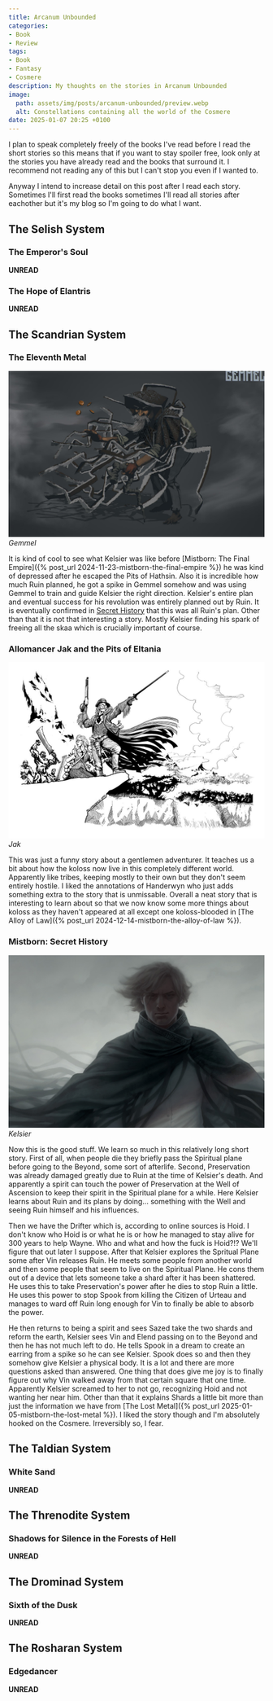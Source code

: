 ```yaml
---
title: Arcanum Unbounded
categories:
- Book
- Review
tags:
- Book
- Fantasy
- Cosmere
description: My thoughts on the stories in Arcanum Unbounded
image:
  path: assets/img/posts/arcanum-unbounded/preview.webp
  alt: Constellations containing all the world of the Cosmere
date: 2025-01-07 20:25 +0100
---
```

I plan to speak completely freely of the books I've read before I read the short stories so this means that if you want to stay spoiler free, look only at the stories you have already read and the books that surround it. I recommend not reading any of this but I can't stop you even if I wanted to.

Anyway I intend to increase detail on this post after I read each story. Sometimes I'll first read the books sometimes I'll read all stories after eachother but it's my blog so I'm going to do what I want.

## The Selish System
### The Emperor's Soul
**UNREAD**

### The Hope of Elantris
**UNREAD**

## The Scandrian System

### The Eleventh Metal

![Gemmel](/assets/img/posts/arcanum-unbounded/gemmel.jpg)
_Gemmel_

It is kind of cool to see what Kelsier was like before [Mistborn: The Final Empire]({% post_url 2024-11-23-mistborn-the-final-empire %}) he was kind of depressed after he escaped the Pits of Hathsin. Also it is incredible how much Ruin planned, he got a spike in Gemmel somehow and was using Gemmel to train and guide Kelsier the right direction. Kelsier's entire plan and eventual success for his revolution was entirely planned out by Ruin. It is eventually confirmed in [Secret History](#mistborn-secret-history) that this was all Ruin's plan. Other than that it is not that interesting a story. Mostly Kelsier finding his spark of freeing all the skaa which is crucially important of course.

### Allomancer Jak and the Pits of Eltania

![Jak](/assets/img/posts/arcanum-unbounded/jak.jpg)
_Jak_

This was just a funny story about a gentlemen adventurer. It teaches us a bit about how the koloss now live in this completely different world. Apparently like tribes, keeping mostly to their own but they don't seem entirely hostile. I liked the annotations of Handerwyn who just adds something extra to the story that is unmissable. Overall a neat story that is interesting to learn about so that we now know some more things about koloss as they haven't appeared at all except one koloss-blooded in [The Alloy of Law]({% post_url 2024-12-14-mistborn-the-alloy-of-law %}).

### Mistborn: Secret History

![Kelsier](/assets/img/posts/arcanum-unbounded/kelsier.jpg)
_Kelsier_

Now this is the good stuff. We learn so much in this relatively long short story. First of all, when people die they briefly pass the Spiritual plane before going to the Beyond, some sort of afterlife. Second, Preservation was already damaged greatly due to Ruin at the time of Kelsier's death. And apparently a spirit can touch the power of Preservation at the Well of Ascension to keep their spirit in the Spiritual plane for a while. Here Kelsier learns about Ruin and its plans by doing... something with the Well and seeing Ruin himself and his influences.

Then we have the Drifter which is, according to online sources is Hoid. I don't know who Hoid is or what he is or how he managed to stay alive for 300 years to help Wayne. Who and what and how the fuck is Hoid?!? We'll figure that out later I suppose. After that Kelsier explores the Spritual Plane some after Vin releases Ruin. He meets some people from another world and then some people that seem to live on the Spiritual Plane. He cons them out of a device that lets someone take a shard after it has been shattered. He uses this to take Preservation's power after he dies to stop Ruin a little. He uses this power to stop Spook from killing the Citizen of Urteau and manages to ward off Ruin long enough for Vin to finally be able to absorb the power.

He then returns to being a spirit and sees Sazed take the two shards and reform the earth, Kelsier sees Vin and Elend passing on to the Beyond and then he has not much left to do. He tells Spook in a dream to create an earring from a spike so he can see Kelsier. Spook does so and then they somehow give Kelsier a physical body. It is a lot and there are more questions asked than answered. One thing that does give me joy is to finally figure out why Vin walked away from that certain square that one time. Apparently Kelsier screamed to her to not go, recognizing Hoid and not wanting her near him. Other than that it explains Shards a little bit more than just the information we have from [The Lost Metal]({% post_url 2025-01-05-mistborn-the-lost-metal %}). I liked the story though and I'm absolutely hooked on the Cosmere. Irreversibly so, I fear.

## The Taldian System
### White Sand
**UNREAD**

## The Threnodite System
### Shadows for Silence in the Forests of Hell
**UNREAD**

## The Drominad System
### Sixth of the Dusk
**UNREAD**

## The Rosharan System
### Edgedancer
**UNREAD**
